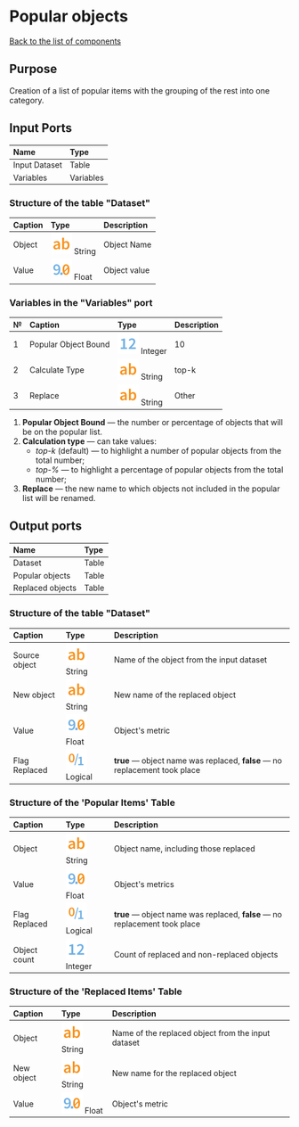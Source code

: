# Popular objects

[Back to the list of components](../README.md)

## Purpose

Creation of a list of popular items with the grouping of the rest into one category.

## Input Ports

| Name            | Type        |
|:--------------------|:-----------|
| Input Dataset    | Table    |
| Variables          | Variables |

### Structure of the table "Dataset"

| Caption    | Type   | Description    |
|:--------------|:-----------------|:------------------------|
| Object        | ![](./img/string.svg) String        | Object Name    |
| Value   | ![](./img/realnumber.svg) Float | Object value      |

### Variables in the "Variables" port

| № | Caption  | Type          | Description   |
|:--|:---------------|:--------------|:-----------|
| 1 | Popular Object Bound   | ![](./img/integer.svg) Integer        | 10         |
| 2 | Calculate Type         | ![](./img/string.svg) String     | top-k      |
| 3 | Replace                  | ![](./img/string.svg) String     | Other     |

1. **Popular Object Bound** — the number or percentage of objects that will be on the popular list.
2. **Calculation type** — can take values:
   * *top-k* (default) — to highlight a number of popular objects from the total number;
   * *top-%* — to highlight a percentage of popular objects from the total number;
3. **Replace** — the new name to which objects not included in the popular list will be renamed.

## Output ports

| Name              | Type        |
|:----------------------|:-----------|
| Dataset          | Table    |
| Popular objects    | Table    |
| Replaced objects    | Table    |

### Structure of the table "Dataset"

| Caption  | Type       | Description       |
|:---------|:-----------|:--------|
| Source object   | ![](./img/string.svg) String          | Name of the object from the input dataset                         |
| New object     | ![](./img/string.svg) String          | New name of the replaced object|
| Value        | ![](./img/realnumber.svg) Float   | Object's metric     |
| Flag Replaced          | ![](./img/logical.svg) Logical        |**true** — object name was replaced, **false** — no replacement took place|

### Structure of the 'Popular Items' Table

| Caption  | Type   | Description          |
|:--------------------|:-----|:---------------|
| Object              | ![](./img/string.svg) String          | Object name, including those replaced                 |
| Value          | ![](./img/realnumber.svg) Float   | Object's metrics                       |
| Flag Replaced           | ![](./img/logical.svg) Logical        | **true** — object name was replaced, **false** — no replacement took place     |
| Object count | ![](./img/integer.svg) Integer             | Count of replaced and non-replaced objects         |

### Structure of the 'Replaced Items' Table

| Caption         | Type            | Description         |
|:------------------|:---------------------|:-----------|
| Object   | ![](./img/string.svg) String          | Name of the replaced object from the input dataset   |
| New object       | ![](./img/string.svg) String          | New name for the replaced object                       |
| Value        | ![](./img/realnumber.svg) Float   | Object's metric                         |